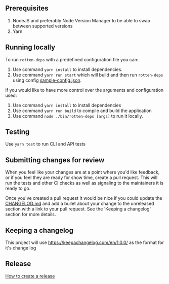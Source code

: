 ## Prerequisites

1. NodeJS and preferably Node Version Manager to be able to swap between supported versions
2. Yarn

## Running locally

To run `rotten-deps` with a predefined configuration file you can:
1. Use command `yarn install` to install dependencies.
2. Use command `yarn run start`  which will build and then run `rotten-deps` using config [sample-config.json](./sample-config.json).

If you would like to have more control over the arguments and configuration used:
1. Use command `yarn install` to install dependencies
2. Use command `yarn run build` to compile and build the application
3. Use command `node ./bin/rotten-deps [args]` to run it locally. 

## Testing

Use `yarn test` to run CLI and API tests

## Submitting changes for review

When you feel like your changes are at a point where you'd like feedback, or if you feel they are ready for show time, create a pull request.
This will run the tests and other CI checks as well as signaling to the maintainers it is ready to go.

Once you've created a pull request It would be nice if you could update the [CHANGELOG.md](./CHANGELOG.md) and add a bullet about your change
to the unreleased section with a link to your pull request. See the 'Keeping a changelog' section for more details.

## Keeping a changelog

This project will use https://keepachangelog.com/en/1.0.0/ as the format for it's change log

## Release

[How to create a release](./documentation/how-to/release.md)

